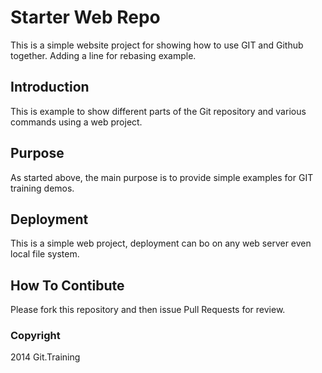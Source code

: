 # Starter Web Repo

This is a simple website project for showing how to use GIT and Github together. Adding a line for rebasing example.

## Introduction

This is example to show different parts of the Git repository and various commands using a web project.

## Purpose

As started above, the main purpose is to provide simple examples for GIT training demos.

## Deployment

This is a simple web project, deployment can bo on any web server even local file system.

## How To Contibute

Please fork this repository and then issue Pull Requests for review.

### Copyright
2014 Git.Training
